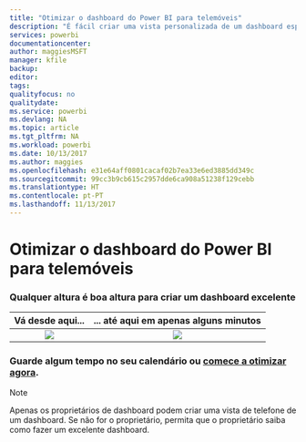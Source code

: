 ```yaml
---
title: "Otimizar o dashboard do Power BI para telemóveis"
description: "É fácil criar uma vista personalizada de um dashboard especificamente para visualização em telemóveis. Experimente agora."
services: powerbi
documentationcenter: 
author: maggiesMSFT
manager: kfile
backup: 
editor: 
tags: 
qualityfocus: no
qualitydate: 
ms.service: powerbi
ms.devlang: NA
ms.topic: article
ms.tgt_pltfrm: NA
ms.workload: powerbi
ms.date: 10/13/2017
ms.author: maggies
ms.openlocfilehash: e31e64aff0801cacaf02b7ea33e6ed3885dd349c
ms.sourcegitcommit: 99cc3b9cb615c2957dde6ca908a51238f129cebb
ms.translationtype: HT
ms.contentlocale: pt-PT
ms.lasthandoff: 11/13/2017
---
```

# <a name="optimize-power-bi-dashboard-for-phones"></a>Otimizar o dashboard do Power BI para telemóveis
### <a name="anytime-is-the-right-time-to-create-a-great-dashboard"></a>Qualquer altura é boa altura para criar um dashboard excelente
| **Vá desde aqui...** | **... até aqui em apenas alguns minutos** |
|:---:|:---:|
| ![](media/mobile-apps-optimize-dashboard-phone-view/power-bi-phone-dashboard-not-optimized.png) |![](media/mobile-apps-optimize-dashboard-phone-view/power-bi-phone-dashboard-optimized.png) |

### <a name="book-some-time-on-your-calendar-or-start-optimizing-nowservice-create-dashboard-mobile-phone-viewmd"></a>Guarde algum tempo no seu calendário ou [comece a otimizar agora](service-create-dashboard-mobile-phone-view.md).
> [!NOTE]
> Apenas os proprietários de dashboard podem criar uma vista de telefone de um dashboard. Se não for o proprietário, permita que o proprietário saiba como fazer um excelente dashboard.
> 
> 

